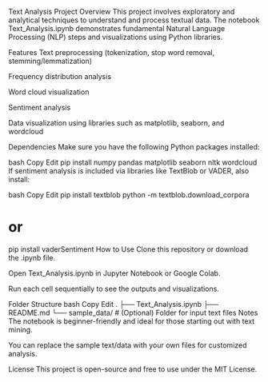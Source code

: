 Text Analysis Project
Overview
This project involves exploratory and analytical techniques to understand and process textual data. The notebook Text_Analysis.ipynb demonstrates fundamental Natural Language Processing (NLP) steps and visualizations using Python libraries.

Features
Text preprocessing (tokenization, stop word removal, stemming/lemmatization)

Frequency distribution analysis

Word cloud visualization

Sentiment analysis

Data visualization using libraries such as matplotlib, seaborn, and wordcloud

Dependencies
Make sure you have the following Python packages installed:

bash
Copy
Edit
pip install numpy pandas matplotlib seaborn nltk wordcloud
If sentiment analysis is included via libraries like TextBlob or VADER, also install:

bash
Copy
Edit
pip install textblob
python -m textblob.download_corpora
# or
pip install vaderSentiment
How to Use
Clone this repository or download the .ipynb file.

Open Text_Analysis.ipynb in Jupyter Notebook or Google Colab.

Run each cell sequentially to see the outputs and visualizations.

Folder Structure
bash
Copy
Edit
.
├── Text_Analysis.ipynb
├── README.md
└── sample_data/         # (Optional) Folder for input text files
Notes
The notebook is beginner-friendly and ideal for those starting out with text mining.

You can replace the sample text/data with your own files for customized analysis.

License
This project is open-source and free to use under the MIT License.
